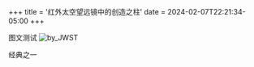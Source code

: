 +++
title = '红外太空望远镜中的创造之柱'
date = 2024-02-07T22:21:34-05:00
+++

图文测试
![by_JWST](/selene/images/pillar100.jpg)

经典之一